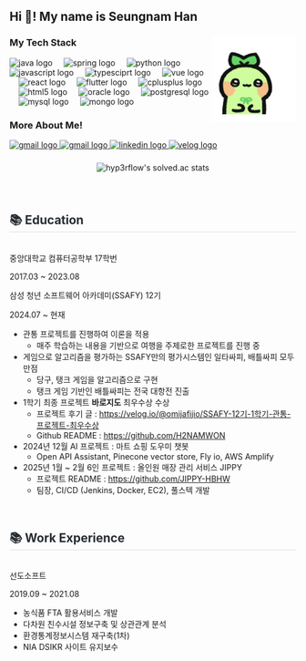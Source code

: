 <h2 align="left">Hi 👋! My name is Seungnam Han</h2>

</div>


###

<img align="right" height="150" src="모코코.gif"  />

###

### My Tech Stack

<div align="left">
  <img src="https://cdn.jsdelivr.net/gh/devicons/devicon/icons/java/java-original.svg" height="30" alt="java logo"  />
  <img width="12" />
  <img src="https://cdn.jsdelivr.net/gh/devicons/devicon/icons/spring/spring-original.svg" height="30" alt="spring logo"  />
  <img width="12" />
  <img src="https://cdn.jsdelivr.net/gh/devicons/devicon/icons/python/python-original.svg" height="30" alt="python logo"  />
  <img width="12" />
  <img src="https://cdn.jsdelivr.net/gh/devicons/devicon/icons/javascript/javascript-original.svg" height="30" alt="javascript logo"  />
  <img width="12" />
  <img src="https://cdn.jsdelivr.net/gh/devicons/devicon@latest/icons/typescript/typescript-original.svg" height="30" alt="typesciprt logo"   />
  <img width="12" /> 
  <img src="https://cdn.jsdelivr.net/gh/devicons/devicon@latest/icons/vuejs/vuejs-original.svg" height="30" alt="vue logo"  />     
  <img width="12" /> 
  <img src="https://cdn.jsdelivr.net/gh/devicons/devicon@latest/icons/react/react-original.svg" height="30" alt="react logo"  />     
  <img width="12" /> 
  <img src="https://cdn.jsdelivr.net/gh/devicons/devicon@latest/icons/flutter/flutter-original.svg" height="30" alt="flutter logo"/>
  <img width="12" /> 
  <img src="https://cdn.jsdelivr.net/gh/devicons/devicon/icons/cplusplus/cplusplus-original.svg" height="30" alt="cplusplus logo"  />
  <img width="12" />
  <img src="https://cdn.jsdelivr.net/gh/devicons/devicon/icons/html5/html5-original.svg" height="30" alt="html5 logo"  />
  <img width="12" />
  <img src="https://cdn.jsdelivr.net/gh/devicons/devicon/icons/oracle/oracle-original.svg" height="30" alt="oracle logo"  />
  <img width="12" />
  <img src="https://cdn.jsdelivr.net/gh/devicons/devicon/icons/postgresql/postgresql-original.svg" height="30" alt="postgresql logo"  />
  <img width="12" />
  <img src="https://cdn.jsdelivr.net/gh/devicons/devicon/icons/mysql/mysql-original.svg" height="30" alt="mysql logo"  />
  <img width="12" />
  <img src="https://cdn.jsdelivr.net/gh/devicons/devicon/icons/mongodb/mongodb-original.svg" height="30" alt="mongo logo"  />
</div>

###

### More About Me!

<div align="left">
  <a href="https://hansnam1105.notion.site/hanseungnam?pvs=74" target="_blank">
    <img src="https://img.shields.io/badge/Notion-000000?style=for-the-badge&logo=notion&logoColor=white" height="35" alt="gmail logo"  />
  </a>
  <a href="hansnam123@gmail.com" target="_blank">
    <img src="https://img.shields.io/static/v1?message=Gmail&logo=gmail&label=&color=D14836&logoColor=white&labelColor=&style=for-the-badge" height="35" alt="gmail logo"  />
  </a>
  <a href="https://www.linkedin.com/in/seungnam-han-509165186/" target="_blank">
    <img src="https://img.shields.io/static/v1?message=LinkedIn&logo=linkedin&label=&color=0077B5&logoColor=white&labelColor=&style=for-the-badge" height="35" alt="linkedin logo"  />
  </a>
  <a href="https://velog.io/@omijafijio/" target="_blank">
    <img src="https://img.shields.io/static/v1?message=velog&logo=velog&label=&color=20C997&logoColor=white&labelColor=&style=for-the-badge" height="35" alt="velog logo"  />
  </a>
</div>

### 

<div align="center">  
  
![hyp3rflow's solved.ac stats](https://github-readme-solvedac.hyp3rflow.vercel.app/api/?handle=hansnam1105)
</div>

###



<br>
<h2 style="border-bottom: 1px solid #d8dee4; color: #282d33;"> 📚 Education </h2> <br>
중앙대학교 컴퓨터공학부 17학번

2017.03 ~ 2023.08

삼성 청년 소프트웨어 아카데미(SSAFY) 12기

2024.07 ~ 현재

- 관통 프로젝트를 진행하여 이론을 적용
    - 매주 학습하는 내용을 기반으로 여행을 주제로한 프로젝트를 진행 중
- 게임으로 알고리즘을 평가하는 SSAFY만의 평가시스템인 일타싸피, 배틀싸피 모두 만점
    - 당구, 탱크 게임을 알고리즘으로 구현
    - 탱크 게임 기반인 배틀싸피는 전국 대항전 진출
- 1학기 최종 프로젝트 **바로지도** 최우수상 수상
    - 프로젝트 후기 글 : https://velog.io/@omijafijio/SSAFY-12기-1학기-관통-프로젝트-최우수상
    - Github README : https://github.com/H2NAMWON
- 2024년 12월 AI 프로젝트 : 마트 쇼핑 도우미 챗봇
    - Open API Assistant, Pinecone vector store, Fly io, AWS Amplify
- 2025년 1월 ~ 2월 6인 프로젝트 : 올인원 매장 관리 서비스 JIPPY
    - 프로젝트 README : https://github.com/JIPPY-HBHW
    - 팀장, CI/CD (Jenkins, Docker, EC2), 풀스텍 개발
 
<br>
<h2 style="border-bottom: 1px solid #d8dee4; color: #282d33;"> 📚 Work Experience </h2> <br>
선도소프트

2019.09 ~ 2021.08

- 농식품 FTA 활용서비스 개발
- 다차원 친수시설 정보구축 및 상관관계 분석
- 환경통계정보시스템 재구축(1차)
- NIA DSIKR 사이트 유지보수
